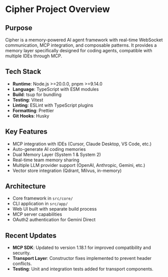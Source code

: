 # Cipher Project Overview

## Purpose
Cipher is a memory-powered AI agent framework with real-time WebSocket communication, MCP integration, and composable patterns. It provides a memory layer specifically designed for coding agents, compatible with multiple IDEs through MCP.

## Tech Stack
- **Runtime**: Node.js >=20.0.0, pnpm >=9.14.0
- **Language**: TypeScript with ESM modules
- **Build**: tsup for bundling
- **Testing**: Vitest
- **Linting**: ESLint with TypeScript plugins
- **Formatting**: Prettier
- **Git Hooks**: Husky

## Key Features
- MCP integration with IDEs (Cursor, Claude Desktop, VS Code, etc.)
- Auto-generate AI coding memories
- Dual Memory Layer (System 1 & System 2)
- Real-time team memory sharing
- Multiple LLM provider support (OpenAI, Anthropic, Gemini, etc.)
- Vector store integration (Qdrant, Milvus, in-memory)

## Architecture
- Core framework in `src/core/`
- CLI application in `src/app/`
- Web UI built with separate build process
- MCP server capabilities
- OAuth2 authentication for Gemini Direct
## Recent Updates
- **MCP SDK**: Updated to version 1.18.1 for improved compatibility and security.
- **Transport Layer**: Constructor fixes implemented to prevent header conflicts.
- **Testing**: Unit and integration tests added for transport components.
